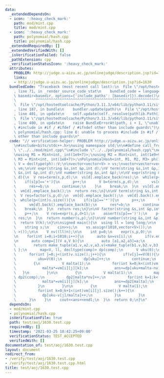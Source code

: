 ```yaml
---
data:
  _extendedDependsOn:
  - icon: ':heavy_check_mark:'
    path: mod/mint.cpp
    title: mod/mint.cpp
  - icon: ':heavy_check_mark:'
    path: polynomial/hash.cpp
    title: polynomial/hash.cpp
  _extendedRequiredBy: []
  _extendedVerifiedWith: []
  _isVerificationFailed: false
  _pathExtension: cpp
  _verificationStatusIcon: ':heavy_check_mark:'
  attributes:
    PROBLEM: http://judge.u-aizu.ac.jp/onlinejudge/description.jsp?id=1630
    links:
    - http://judge.u-aizu.ac.jp/onlinejudge/description.jsp?id=1630
  bundledCode: "Traceback (most recent call last):\n  File \"/opt/hostedtoolcache/Python/3.11.3/x64/lib/python3.11/site-packages/onlinejudge_verify/documentation/build.py\"\
    , line 71, in _render_source_code_stat\n    bundled_code = language.bundle(stat.path,\
    \ basedir=basedir, options={'include_paths': [basedir]}).decode()\n          \
    \         ^^^^^^^^^^^^^^^^^^^^^^^^^^^^^^^^^^^^^^^^^^^^^^^^^^^^^^^^^^^^^^^^^^^^^^^^^^^^^^^^^\n\
    \  File \"/opt/hostedtoolcache/Python/3.11.3/x64/lib/python3.11/site-packages/onlinejudge_verify/languages/cplusplus.py\"\
    , line 187, in bundle\n    bundler.update(path)\n  File \"/opt/hostedtoolcache/Python/3.11.3/x64/lib/python3.11/site-packages/onlinejudge_verify/languages/cplusplus_bundle.py\"\
    , line 401, in update\n    self.update(self._resolve(pathlib.Path(included), included_from=path))\n\
    \  File \"/opt/hostedtoolcache/Python/3.11.3/x64/lib/python3.11/site-packages/onlinejudge_verify/languages/cplusplus_bundle.py\"\
    , line 400, in update\n    raise BundleErrorAt(path, i + 1, \"unable to process\
    \ #include in #if / #ifdef / #ifndef other than include guards\")\nonlinejudge_verify.languages.cplusplus_bundle.BundleErrorAt:\
    \ polynomial/hash.cpp: line 6: unable to process #include in #if / #ifdef / #ifndef\
    \ other than include guards\n"
  code: "// verification-helper: PROBLEM http://judge.u-aizu.ac.jp/onlinejudge/description.jsp?id=1630\n\
    \n#include<bits/stdc++.h>\nusing namespace std;\n\n#define call_from_test\n#include\
    \ \"../../mod/mint.cpp\"\n#include \"../../polynomial/hash.cpp\"\n#undef call_from_test\n\
    \nusing M1 = Mint<int, int(1e9+7)>;\nusing M2 = Mint<int, int(1e9+9)>;\nusing\
    \ M3 = Mint<int, int(1e8+7)>;\nPolynomialHash<int, M1, M2, M3> ph(100);\nusing\
    \ V = decltype(ph)::V;\n\nvector<vector<V> > vs;\nvector<vector<vector<V> > >\
    \ vm;\n\nV expr(string &s,int &p,int d);\nV term(string &s,int &p,int d);\nV factor(string\
    \ &s,int &p,int d);\nV number(string &s,int &p);\n\nV expr(string &s,int &p,int\
    \ d){\n  V res=term(s,p,d);\n  vs[d].emplace_back(res);\n  while(p<(int)s.size()){\n\
    \    if(s[p]=='+'){\n      p++;\n      V b=term(s,p,d);\n      vs[d].emplace_back(b);\n\
    \      res+=b;\n      continue;\n    }\n    break;\n  }\n  vs[d].emplace_back(0);\n\
    \  vm[d].emplace_back();\n  return res;\n}\n\nV term(string &s,int &p,int d){\n\
    \  V res=factor(s,p,d);\n  vm[d].emplace_back();\n  vm[d].back().emplace_back(res);\n\
    \  while(p<(int)s.size()){\n    if(s[p]=='*'){\n      p++;\n      V b=factor(s,p,d);\n\
    \      vm[d].back().emplace_back(b);\n      res*=b;\n      continue;\n    }\n\
    \    break;\n  }\n  return res;\n}\n\nV factor(string &s,int &p,int d){\n  if(s[p]=='('){\n\
    \    p++;\n    V res=expr(s,p,d+1);\n    assert(s[p]==')');\n    p++;\n    return\
    \ res;\n  }\n  return number(s,p);\n}\n\nV number(string &s,int &p){\n  int k=s[p++]-'0';\n\
    \  return V(k);\n}\n\nsigned main(){\n  using ll = long long;\n\n  int n;\n  while(cin>>n,n){\n\
    \    string s;\n    cin>>s;\n    vs.assign(1010,vector<V>());\n    vm.assign(1010,vector<vector<V>\
    \ >());\n\n    V nv((ll)n);\n\n    int p=0;\n    expr(s,p,0);\n    ll ans=0;\n\
    \n    for(int i=0;i<1010;i++){\n      auto &v=vs[i];\n      if(v.empty()) continue;\n\
    \n      auto comp=[](V a,V b){\n        auto [a1,a2,a3]=a;\n        auto [b1,b2,b3]=b;\n\
    \        return make_tuple(a1.v,a2.v,a3.v)<make_tuple(b1.v,b2.v,b3.v);\n     \
    \ };\n      map<V, ll, decltype(comp)> dp(comp);\n      V uku(0);\n\n      dp[uku]++;\n\
    \      for(int j=0;j<(int)v.size();j++){\n        if(v[j]==V(0)){\n          dp.clear();\n\
    \          uku=V(0);\n          dp[uku]++;\n          continue;\n        }\n\n\
    \        {\n          V malta(1);\n          for(int k=0;k<(int)vm[i][j].size();k++){\n\
    \            malta*=vm[i][j][k];\n            ans+=dp[uku+malta-nv];\n       \
    \   }\n        }\n\n        {\n          V malta(1);\n          map<V, ll, decltype(comp)>\
    \ dp2(comp);\n          dp2[malta*nv]++;\n          for(int k=1;k<(int)vm[i][j].size();k++){\n\
    \            malta*=vm[i][j][k];\n            ans+=dp2[malta];\n            dp2[malta*nv]++;\n\
    \          }\n        }\n\n        {\n          V malta(1);\n          uku+=v[j];\n\
    \          for(int k=0;k+1<(int)vm[i][j].size();k++){\n            malta*=vm[i][j][k];\n\
    \            dp[uku-v[j]/malta]++;\n          }\n        }\n        dp[uku]++;\n\
    \      }\n    }\n    cout<<ans<<endl;\n  }\n  return 0;\n}\n"
  dependsOn:
  - mod/mint.cpp
  - polynomial/hash.cpp
  isVerificationFile: true
  path: test/aoj/1630.test.cpp
  requiredBy: []
  timestamp: '2021-03-25 10:42:25+09:00'
  verificationStatus: TEST_ACCEPTED
  verifiedWith: []
documentation_of: test/aoj/1630.test.cpp
layout: document
redirect_from:
- /verify/test/aoj/1630.test.cpp
- /verify/test/aoj/1630.test.cpp.html
title: test/aoj/1630.test.cpp
---
```

